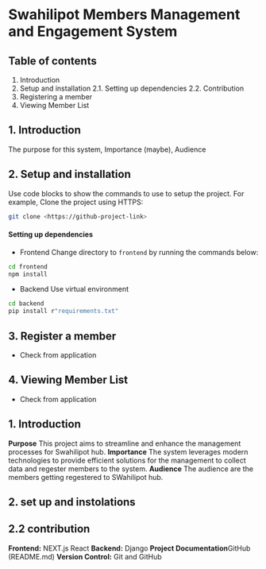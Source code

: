 # Swahilipot Members Management and Engagement System

## Table of contents
1. Introduction
2. Setup and installation
    2.1. Setting up dependencies
    2.2. Contribution
3. Registering a member
4. Viewing Member List

## 1. Introduction
The purpose for this system,
Importance (maybe),
Audience

## 2. Setup and installation
Use code blocks to show the commands to use to setup the project. For example,
Clone the project using HTTPS:
```bash
git clone <https://github-project-link>
```
#### Setting up dependencies
- Frontend
Change directory to `frontend` by running the commands below:
```bash
cd frontend
npm install
```
- Backend
Use virtual environment
```bash
cd backend
pip install r"requirements.txt"
```
    
## 3. Register a member
- Check from application
## 4. Viewing Member List
- Check from application
  
## 1. Introduction
**Purpose**
This project aims to streamline and enhance the management processes for Swahilipot hub.
**Importance**
The system leverages modern technologies to provide efficient solutions for the management to collect data and regester members to the system.
**Audience**
The audience are the members getting regestered to SWahilipot hub. 
## 2. set up and instolations
## 2.2 contribution
**Frontend:** NEXT.js React
**Backend:** Django
**Project Documentation**GitHub (README.md)
**Version Control:** Git and GitHub
